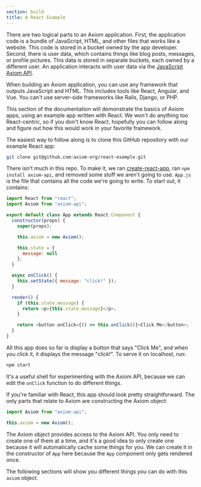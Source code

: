 ```yaml
---
section: build
title: A React Example
---
```


There are two logical parts to an Axiom application. First, the application code is a bundle
of JavaScript, HTML, and other files that works like a website. This code is stored
in a bucket owned by the app developer. Second, there is user data,
which contains things like blog posts, messages, or profile
pictures. This data is stored in separate buckets, each owned by
a different user. An application interacts with user data via the
[JavaScript Axiom API](#docs-api).

When building an Axiom application, you can use any framework that
outputs JavaScript and HTML. This includes tools like React, Angular,
and Vue. You can't use server-side frameworks like
Rails, Django, or PHP.

This section of the documentation will demonstrate the basics of Axiom
apps, using an example app written with React. We won't do anything
too React-centric, so if you
don't know React, hopefully you can follow along and figure out how
this would work in your favorite framework.

The easiest way to follow along is to clone this GitHub repository
with our example React app:

```bash
git clone git@github.com:axiom-org/react-example.git
```

There isn't much in this repo. To make it, we ran
[create-react-app](https://facebook.github.io/create-react-app/docs/getting-started),
ran `npm install axiom-api`, and removed some stuff we aren't
going to use. `App.js` is the file that contains all the code we're
going to write. To start out, it contains:

```javascript
import React from "react";
import Axiom from "axiom-api";

export default class App extends React.Component {
  constructor(props) {
    super(props);

    this.axiom = new Axiom();

    this.state = {
      message: null
    };
  }

  async onClick() {
    this.setState({ message: "click!" });
  }

  render() {
    if (this.state.message) {
      return <p>{this.state.message}</p>;
    }

    return <button onClick={() => this.onClick()}>Click Me</button>;
  }
}
```

All this app does so far is display a button that says "Click Me", and
when you click it, it displays the message "click!". To serve it on
localhost, run:

```bash
npm start
```

It's a useful shell for experimenting with the Axiom API, because we can edit the
`onClick` function to do different things.

If you're familiar with React, this app should look pretty
straightforward. The only parts that relate to Axiom are constructing
the Axiom object:

```javascript
import Axiom from "axiom-api";

this.axiom = new Axiom();
```

The Axiom object provides access to the Axiom API. You only need to
create one of them at a time, and it's a good idea to only create one
because it will automatically cache some things for you. We can create it
in the constructor of `App` here because the `App` component only gets
rendered once.

The following sections will show you different things you can do with
this `axiom` object.
